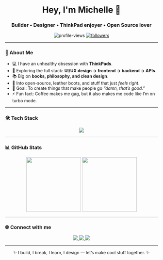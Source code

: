 <!-- Profile README -->

<h1 align="center">Hey, I'm Michelle 👋</h1><h3 align="center" style="purple">
  Builder • Designer • ThinkPad enjoyer • Open Source lover
</h3>


<p align="center">
  <img src="https://komarev.com/ghpvc/?username=MichelleAijo&label=Profile%20views&color=0e75b6&style=flat" alt="profile-views" />
  <a href="https://github.com/MichelleAijo?tab=followers">
    <img src="https://img.shields.io/github/followers/MichelleAijo?label=Followers&style=social" alt="followers"/>
  </a>
</p>

---

### 🚀 About Me
- 💻 I have an unhealthy obsession with **ThinkPads**.
- 🌱 Exploring the full stack: **UI/UX design → frontend → backend → APIs**.
- 📚 Big on **books, philosophy, and clean design**.
- 🖤 Into open-source, leather boots, and stuff that just *feels right*.
- 🎯 Goal: To create things that make people go *“damn, that’s good.”*
- ⚡ Fun fact: Coffee makes me gag, but it also makes me code like I’m on turbo mode.

---

### 🛠️ Tech Stack
<p align="center">
  <img src="https://skillicons.dev/icons?i=angular,react,nodejs,express,mongodb,python,cpp,git,github,vscode,html,css,figma" />
</p>

---

### 📊 GitHub Stats
<p align="center">
  <img src="https://github-readme-stats.vercel.app/api?username=MichelleAijo&show_icons=true&theme=radical" height="180"/>
  <img src="https://github-readme-stats.vercel.app/api/top-langs/?username=MichelleAijo&layout=compact&theme=radical" height="180"/>
</p>

---

### 🌐 Connect with me
<p align="center">
  <a href="https://linkedin.com/in/your-linkedin" target="_blank">
    <img src="https://img.shields.io/badge/-LinkedIn-blue?style=flat&logo=linkedin" />
  </a>
  <a href="https://twitter.com/your-twitter" target="_blank">
    <img src="https://img.shields.io/badge/-Twitter-1DA1F2?style=flat&logo=twitter" />
  </a>
  <a href="mailto:your-email@example.com">
    <img src="https://img.shields.io/badge/-Email-red?style=flat&logo=gmail&logoColor=white" />
  </a>
</p>

---

<p align="center">✨ I build, I break, I learn, I design — let’s make cool stuff together. ✨</p>
